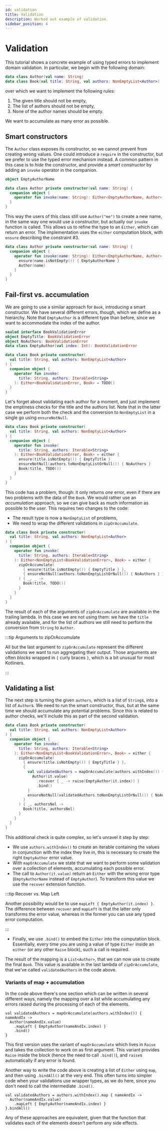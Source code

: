 ```yaml
---
id: validation
title: Validation
description: Worked out example of validation.
sidebar_position: 4
---
```


# Validation

<!--- TEST_NAME ValidationTest -->

<!--- INCLUDE .*
import arrow.core.left
import arrow.core.right
import arrow.core.Either
import arrow.core.NonEmptyList
import arrow.core.toNonEmptyListOrNull
import arrow.core.recover
import arrow.core.mapOrAccumulate
import arrow.core.raise.*
-->

This tutorial shows a concrete example of using typed errors to implement
domain validation. In particular, we begin with the following domain:

```kotlin
data class Author(val name: String)
data class Book(val title: String, val authors: NonEmptyList<Author>)
```
<!--- KNIT example-validation-01.kt -->

over which we want to implement the following rules:

1. The given title should not be empty,
2. The list of authors should not be empty,
3. None of the author names should be empty.

We want to accumulate as many error as possible.

## Smart constructors

The `Author` class exposes its constructor, so we cannot prevent from creating
wrong values. One could introduce a `require` in the constructor, but we prefer
to use the typed error mechanism instead. A common pattern in this case is to
_hide_ the constructor, and provide a _smart constructor_ by adding an `invoke`
operator in the companion.

```kotlin
object EmptyAuthorName

data class Author private constructor(val name: String) {
  companion object {
    operator fun invoke(name: String): Either<EmptyAuthorName, Author> = TODO()
  }
}
```
<!--- KNIT example-validation-02.kt -->

This way the users of this class still use `Author("me")` to create a new name,
in the same way one would use a constructor, but actually our `invoke` function
is called. This allows us to refine the type to an `Either`, which can return
an error. The implementation uses the `either` computation block, with `ensure`
describing the constraint #3.

<!--- INCLUDE
object EmptyAuthorName
-->

```kotlin
data class Author private constructor(val name: String) {
  companion object {
    operator fun invoke(name: String): Either<EmptyAuthorName, Author> = either {
      ensure(name.isNotEmpty()) { EmptyAuthorName }
      Author(name)
    }
  }
}
```
<!--- KNIT example-validation-03.kt -->

## Fail-first vs. accumulation

We are going to use a similar approach for `Book`, introducing a smart
constructor. We have several different errors, though, which we define as
a hierarchy. Note that `EmptyAuthor` is a different type than before,
since we want to accommodate the index of the author.

<!--- INCLUDE
data class Author(val name: String)
-->

```kotlin
sealed interface BookValidationError
object EmptyTitle: BookValidationError
object NoAuthors: BookValidationError
data class EmptyAuthor(val index: Int): BookValidationError

data class Book private constructor(
  val title: String, val authors: NonEmptyList<Author>
) {
  companion object {
    operator fun invoke(
      title: String, authors: Iterable<String>
    ): Either<BookValidationError, Book> = TODO()
  }
}
```
<!--- KNIT example-validation-04.kt -->

Let's forget about validating each author for a moment, and just implement the
emptiness checks for the title and the authors list. Note that in the latter
case we perform both the check and the conversion to `NonEmptyList` in a single
go using `ensureNotNull`.

<!--- INCLUDE
sealed interface BookValidationError
object EmptyTitle: BookValidationError
object NoAuthors: BookValidationError
data class EmptyAuthor(val index: Int): BookValidationError

data class Author(val name: String)
-->

```kotlin
data class Book private constructor(
  val title: String, val authors: NonEmptyList<Author>
) {
  companion object {
    operator fun invoke(
      title: String, authors: Iterable<String>
    ): Either<BookValidationError, Book> = either {
      ensure(title.isNotEmpty()) { EmptyTitle }
      ensureNotNull(authors.toNonEmptyListOrNull()) { NoAuthors }
      Book(title, TODO())
    }
  }
}
```
<!--- KNIT example-validation-05.kt -->

This code has a problem, though: it only returns _one_ error, even if there are
two problems with the data of the `Book`. We would rather use an _accumulation_
approach, so we can give back as much information as possible to the user.
This requires two changes to the code:
- The result type is now a `NonEmptyList` of problems,
- We need to wrap the different validations in `zipOrAccumulate`.

<!--- INCLUDE
sealed interface BookValidationError
object EmptyTitle: BookValidationError
object NoAuthors: BookValidationError
data class EmptyAuthor(val index: Int): BookValidationError

data class Author(val name: String)
-->

```kotlin
data class Book private constructor(
  val title: String, val authors: NonEmptyList<Author>
) {
  companion object {
    operator fun invoke(
      title: String, authors: Iterable<String>
    ): Either<NonEmptyList<BookValidationError>, Book> = either {
      zipOrAccumulate(
        { ensure(title.isNotEmpty()) { EmptyTitle } },
        { ensureNotNull(authors.toNonEmptyListOrNull()) { NoAuthors } }
      ) { _, _ ->
        Book(title, TODO())
      }
    }
  }
}
```
<!--- KNIT example-validation-06.kt -->

The result of each of the arguments of `zipOrAccumulate` are available in the
trailing lambda. In this case we are not using them: we have the `title`
already available, and for the list of authors we still need to perform the
conversion from `String` to `Author`.

:::tip Arguments to zipOrAccumulate

All but the last argument to `zipOrAccumulate` represent the different
validations we want to run aggregating their output. Those arguments are
often _blocks_ wrapped in `{` curly braces `}`, which is a bit unusual for
most Kotliners.

:::

## Validating a list

The next step is turning the given `authors`, which is a list of `String`s, into
a list of `Author`s. We need to run the smart constructor, thus, but at the same
time we should accumulate any potential problems. Since this is related to
author checks, we'll include this as part of the second validation.

<!--- INCLUDE
sealed interface BookValidationError
object EmptyTitle: BookValidationError
object NoAuthors: BookValidationError
data class EmptyAuthor(val index: Int): BookValidationError

object EmptyAuthorName

data class Author private constructor(val name: String) {
  companion object {
    operator fun invoke(name: String): Either<EmptyAuthorName, Author> = either {
      ensure(name.isNotEmpty()) { EmptyAuthorName }
      Author(name)
    }
  }
}
-->

```kotlin
data class Book private constructor(
  val title: String, val authors: NonEmptyList<Author>
) {
  companion object {
    operator fun invoke(
      title: String, authors: Iterable<String>
    ): Either<NonEmptyList<BookValidationError>, Book> = either {
      zipOrAccumulate(
        { ensure(title.isNotEmpty()) { EmptyTitle } },
        { 
          val validatedAuthors = mapOrAccumulate(authors.withIndex()) {
            Author(it.value)
              .recover { _ -> raise(EmptyAuthor(it.index)) }
              .bind()
          }
          ensureNotNull(validatedAuthors.toNonEmptyListOrNull()) { NoAuthors }
        }
      ) { _, authorsNel ->
        Book(title, authorsNel)
      }
    }
  }
}
```
<!--- KNIT example-validation-07.kt -->

This additional check is quite complex, so let's unravel it step by step:
- We use `authors.withIndex()` to create an iterable containing the values
  in conjunction with the index they live in, this is necessary to create
  the right `EmptyAuthor` error value.
- With `mapOrAccumulate` we state that we want to perform some validation over
  a collection of elements, accumulating each possible error.
- The call to `Author(it.value)` return an `Either` with the wrong error type
  (`EmptyAuthorName` instead of `EmptyAuthor`). To transform this value we
  use the `recover` extension function.

:::tip Recover vs. Map Left

Another possibility would be to use `mapLeft { EmptyAuthor(it.index) }`.
The difference between `recover` and `mapLeft` is that the latter only transforms
the error value, whereas in the former you can use any typed error computation.

:::

- Finally, we use `.bind()` to embed the `Either` into the computation block.
  Essentially, every time you are using a value of type `Either` inside an
  `either` (or any other `Raise` block), such a call is required.

The result of the mapping is a `List<Author>`, that we can now use to create the
final `Book`. This value is available in the last lambda of `zipOrAccumulate`,
that we've called `validatedAuthors` in the code above.

### Variants of map + accumulation

In the code above there's one section which can be written in several different
ways, namely the mapping over a list while accumulating any errors raised
during the processing of each of the elements.

```
val validatedAuthors = mapOrAccumulate(authors.withIndex()) { nameAndIx ->
  Author(nameAndIx.value)
    .mapLeft { EmptyAuthor(nameAndIx.index) }
    .bind()
}
```

This first version uses the variant of `mapOrAccumulate` which lives in
`Raise` and takes the collection to work on as first argument. This variant
provides `Raise` inside the block (hence the need to call `.bind()`), and
`raise`s automatically if any error is found.

Another way to write the code above is creating a list of `Either` using
`map`, and then using `.bindAll()` at the very end. This often turns into
simpler code when your validations use wrapper types, as we do here, since
you don't need to call the intermediate `.bind()`.

<!--- INCLUDE
sealed interface BookValidationError
object EmptyTitle: BookValidationError
object NoAuthors: BookValidationError
data class EmptyAuthor(val index: Int): BookValidationError

object EmptyAuthorName

data class Author private constructor(val name: String) {
  companion object {
    operator fun invoke(name: String): Either<EmptyAuthorName, Author> = either {
      ensure(name.isNotEmpty()) { EmptyAuthorName }
      Author(name)
    }
  }
}

data class Book private constructor(val title: String, val authors: NonEmptyList<Author>) {
  companion object {
    operator fun invoke(
      title: String, authors: Iterable<String>
    ): Either<NonEmptyList<BookValidationError>, Book> = either {
      zipOrAccumulate(
        { ensure(title.isNotEmpty()) { EmptyTitle } },
        { 
          val validatedAuthors = authors.withIndex().map { nameAndIx ->
            Author(nameAndIx.value)
              .mapLeft { EmptyAuthor(nameAndIx.index) }
          }.bindAll()
          ensureNotNull(validatedAuthors.toNonEmptyListOrNull()) { NoAuthors }
        }
      ) { _, validatedAuthors ->
        Book(title, validatedAuthors)
      }
    }
  }
}
-->
<!--- KNIT example-validation-08.kt -->

```
val validatedAuthors = authors.withIndex().map { nameAndIx ->
  Author(nameAndIx.value)
    .mapLeft { EmptyAuthor(nameAndIx.index) }
}.bindAll()
```


<!--- INCLUDE
sealed interface BookValidationError
object EmptyTitle: BookValidationError
object NoAuthors: BookValidationError
data class EmptyAuthor(val index: Int): BookValidationError

object EmptyAuthorName

data class Author private constructor(val name: String) {
  companion object {
    operator fun invoke(name: String): Either<EmptyAuthorName, Author> = either {
      ensure(name.isNotEmpty()) { EmptyAuthorName }
      Author(name)
    }
  }
}

data class Book private constructor(val title: String, val authors: NonEmptyList<Author>) {
  companion object {
    operator fun invoke(
      title: String, authors: Iterable<String>
    ): Either<NonEmptyList<BookValidationError>, Book> = either {
      zipOrAccumulate<BookValidationError, Unit, NonEmptyList<Author>, Book>(
        { ensure(title.isNotEmpty()) { EmptyTitle } },
        { 
          val validatedAuthors: Either<NonEmptyList<BookValidationError>, List<Author>> = either { authors.withIndex().mapOrAccumulate { nameAndIx ->
            Author(nameAndIx.value)
              .mapLeft { EmptyAuthor(nameAndIx.index) }
              .bind()
          } }
          ensureNotNull(validatedAuthors.bindNel().toNonEmptyListOrNull()) { NoAuthors }
        }
      ) { _, validatedAuthors ->
        Book(title, validatedAuthors)
      }
    }
  }
}
-->
<!--- KNIT example-validation-09.kt -->

Any of these approaches are equivalent, given that the function that validates
each of the elements doesn't perform any side effects.
